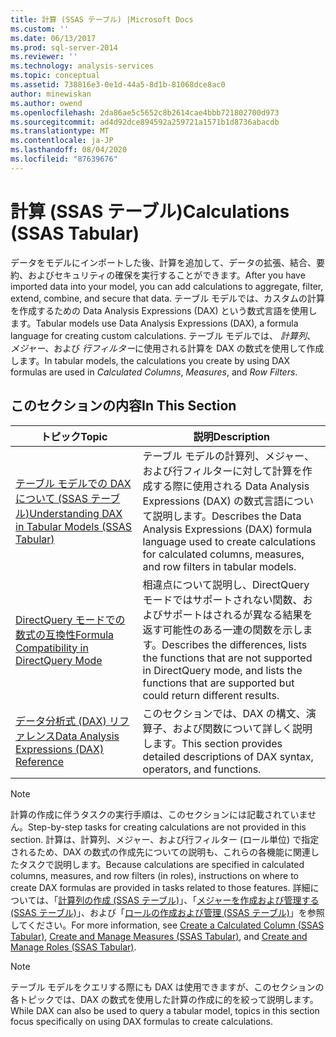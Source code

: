 ```yaml
---
title: 計算 (SSAS テーブル) |Microsoft Docs
ms.custom: ''
ms.date: 06/13/2017
ms.prod: sql-server-2014
ms.reviewer: ''
ms.technology: analysis-services
ms.topic: conceptual
ms.assetid: 738816e3-0e1d-44a5-8d1b-81068dce8ac0
author: minewiskan
ms.author: owend
ms.openlocfilehash: 2da86ae5c5652c8b2614cae4bbb721802700d973
ms.sourcegitcommit: ad4d92dce894592a259721a1571b1d8736abacdb
ms.translationtype: MT
ms.contentlocale: ja-JP
ms.lasthandoff: 08/04/2020
ms.locfileid: "87639676"
---
```

# <a name="calculations-ssas-tabular"></a><span data-ttu-id="192d1-102">計算 (SSAS テーブル)</span><span class="sxs-lookup"><span data-stu-id="192d1-102">Calculations (SSAS Tabular)</span></span>
  <span data-ttu-id="192d1-103">データをモデルにインポートした後、計算を追加して、データの拡張、結合、要約、およびセキュリティの確保を実行することができます。</span><span class="sxs-lookup"><span data-stu-id="192d1-103">After you have imported data into your model, you can add calculations to aggregate, filter, extend, combine, and secure that data.</span></span> <span data-ttu-id="192d1-104">テーブル モデルでは、カスタムの計算を作成するための Data Analysis Expressions (DAX) という数式言語を使用します。</span><span class="sxs-lookup"><span data-stu-id="192d1-104">Tabular models use Data Analysis Expressions (DAX), a formula language for creating custom calculations.</span></span> <span data-ttu-id="192d1-105">テーブル モデルでは、 *計算列*、 *メジャー*、および *行フィルター*に使用される計算を DAX の数式を使用して作成します。</span><span class="sxs-lookup"><span data-stu-id="192d1-105">In tabular models, the calculations you create by using DAX formulas are used in *Calculated Columns*, *Measures*, and *Row Filters*.</span></span>  
  
## <a name="in-this-section"></a><span data-ttu-id="192d1-106">このセクションの内容</span><span class="sxs-lookup"><span data-stu-id="192d1-106">In This Section</span></span>  
  
|<span data-ttu-id="192d1-107">トピック</span><span class="sxs-lookup"><span data-stu-id="192d1-107">Topic</span></span>|<span data-ttu-id="192d1-108">説明</span><span class="sxs-lookup"><span data-stu-id="192d1-108">Description</span></span>|  
|-----------|-----------------|  
|[<span data-ttu-id="192d1-109">テーブル モデルでの DAX について (SSAS テーブル)</span><span class="sxs-lookup"><span data-stu-id="192d1-109">Understanding DAX in Tabular Models &#40;SSAS Tabular&#41;</span></span>](understanding-dax-in-tabular-models-ssas-tabular.md)|<span data-ttu-id="192d1-110">テーブル モデルの計算列、メジャー、および行フィルターに対して計算を作成する際に使用される Data Analysis Expressions (DAX) の数式言語について説明します。</span><span class="sxs-lookup"><span data-stu-id="192d1-110">Describes the Data Analysis Expressions (DAX) formula language used to create calculations for calculated columns, measures, and row filters in tabular models.</span></span>|  
|[<span data-ttu-id="192d1-111">DirectQuery モードでの数式の互換性</span><span class="sxs-lookup"><span data-stu-id="192d1-111">Formula Compatibility in DirectQuery Mode</span></span>](../dax-formula-compatibility-in-directquery-mode-ssas-2014.md)|<span data-ttu-id="192d1-112">相違点について説明し、DirectQuery モードではサポートされない関数、およびサポートはされるが異なる結果を返す可能性のある一連の関数を示します。</span><span class="sxs-lookup"><span data-stu-id="192d1-112">Describes the differences, lists the functions that are not supported in DirectQuery mode, and lists the functions that are supported but could return different results.</span></span>|  
|[<span data-ttu-id="192d1-113">データ分析式 &#40;DAX&#41; リファレンス</span><span class="sxs-lookup"><span data-stu-id="192d1-113">Data Analysis Expressions &#40;DAX&#41; Reference</span></span>](/dax/data-analysis-expressions-dax-reference)|<span data-ttu-id="192d1-114">このセクションでは、DAX の構文、演算子、および関数について詳しく説明します。</span><span class="sxs-lookup"><span data-stu-id="192d1-114">This section provides detailed descriptions of DAX syntax, operators, and functions.</span></span>|  
  
> [!NOTE]  
>  <span data-ttu-id="192d1-115">計算の作成に伴うタスクの実行手順は、このセクションには記載されていません。</span><span class="sxs-lookup"><span data-stu-id="192d1-115">Step-by-step tasks for creating calculations are not provided in this section.</span></span> <span data-ttu-id="192d1-116">計算は、計算列、メジャー、および行フィルター (ロール単位) で指定されるため、DAX の数式の作成先についての説明も、これらの各機能に関連したタスクで説明します。</span><span class="sxs-lookup"><span data-stu-id="192d1-116">Because calculations are specified in calculated columns, measures, and row filters (in roles), instructions on where to create DAX formulas are provided in tasks related to those features.</span></span> <span data-ttu-id="192d1-117">詳細については、「[計算列の作成 (SSAS テーブル)](ssas-calculated-columns-create-a-calculated-column.md)」、「[メジャーを作成および管理する (SSAS テーブル)](measures-ssas-tabular.md)」、および「[ロールの作成および管理 (SSAS テーブル)](roles-ssas-tabular.md)」を参照してください。</span><span class="sxs-lookup"><span data-stu-id="192d1-117">For more information, see [Create a Calculated Column &#40;SSAS Tabular&#41;](ssas-calculated-columns-create-a-calculated-column.md), [Create and Manage Measures &#40;SSAS Tabular&#41;](measures-ssas-tabular.md), and [Create and Manage Roles &#40;SSAS Tabular&#41;](roles-ssas-tabular.md).</span></span>  
  
> [!NOTE]  
>  <span data-ttu-id="192d1-118">テーブル モデルをクエリする際にも DAX は使用できますが、このセクションの各トピックでは、DAX の数式を使用した計算の作成に的を絞って説明します。</span><span class="sxs-lookup"><span data-stu-id="192d1-118">While DAX can also be used to query a tabular model, topics in this section focus specifically on using DAX formulas to create calculations.</span></span>  
  
  
